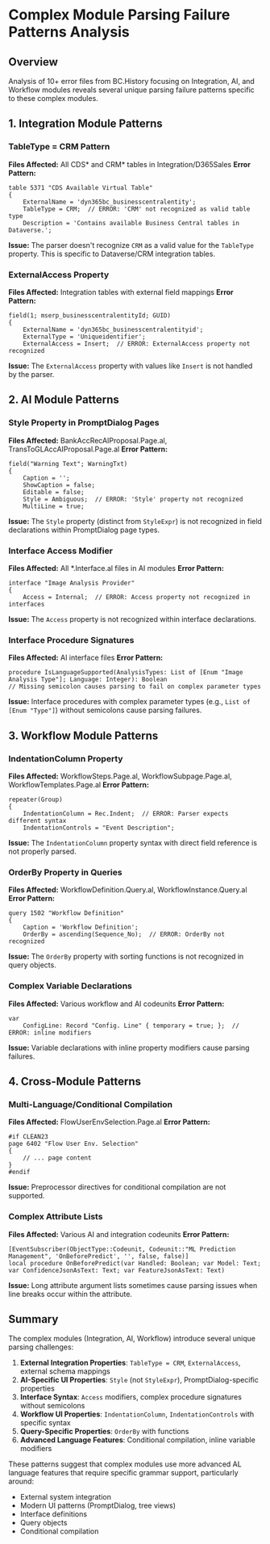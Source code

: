 # Complex Module Parsing Failure Patterns Analysis

## Overview
Analysis of 10+ error files from BC.History focusing on Integration, AI, and Workflow modules reveals several unique parsing failure patterns specific to these complex modules.

## 1. Integration Module Patterns

### TableType = CRM Pattern
**Files Affected:** All CDS* and CRM* tables in Integration/D365Sales
**Error Pattern:**
```al
table 5371 "CDS Available Virtual Table"
{
    ExternalName = 'dyn365bc_businesscentralentity';
    TableType = CRM;  // ERROR: 'CRM' not recognized as valid table type
    Description = 'Contains available Business Central tables in Dataverse.';
```

**Issue:** The parser doesn't recognize `CRM` as a valid value for the `TableType` property. This is specific to Dataverse/CRM integration tables.

### ExternalAccess Property
**Files Affected:** Integration tables with external field mappings
**Error Pattern:**
```al
field(1; mserp_businesscentralentityId; GUID)
{
    ExternalName = 'dyn365bc_businesscentralentityid';
    ExternalType = 'Uniqueidentifier';
    ExternalAccess = Insert;  // ERROR: ExternalAccess property not recognized
```

**Issue:** The `ExternalAccess` property with values like `Insert` is not handled by the parser.

## 2. AI Module Patterns

### Style Property in PromptDialog Pages
**Files Affected:** BankAccRecAIProposal.Page.al, TransToGLAccAIProposal.Page.al
**Error Pattern:**
```al
field("Warning Text"; WarningTxt)
{
    Caption = '';
    ShowCaption = false;
    Editable = false;
    Style = Ambiguous;  // ERROR: 'Style' property not recognized
    MultiLine = true;
```

**Issue:** The `Style` property (distinct from `StyleExpr`) is not recognized in field declarations within PromptDialog page types.

### Interface Access Modifier
**Files Affected:** All *.Interface.al files in AI modules
**Error Pattern:**
```al
interface "Image Analysis Provider"
{
    Access = Internal;  // ERROR: Access property not recognized in interfaces
```

**Issue:** The `Access` property is not recognized within interface declarations.

### Interface Procedure Signatures
**Files Affected:** AI interface files
**Error Pattern:**
```al
procedure IsLanguageSupported(AnalysisTypes: List of [Enum "Image Analysis Type"]; Language: Integer): Boolean
// Missing semicolon causes parsing to fail on complex parameter types
```

**Issue:** Interface procedures with complex parameter types (e.g., `List of [Enum "Type"]`) without semicolons cause parsing failures.

## 3. Workflow Module Patterns

### IndentationColumn Property
**Files Affected:** WorkflowSteps.Page.al, WorkflowSubpage.Page.al, WorkflowTemplates.Page.al
**Error Pattern:**
```al
repeater(Group)
{
    IndentationColumn = Rec.Indent;  // ERROR: Parser expects different syntax
    IndentationControls = "Event Description";
```

**Issue:** The `IndentationColumn` property syntax with direct field reference is not properly parsed.

### OrderBy Property in Queries
**Files Affected:** WorkflowDefinition.Query.al, WorkflowInstance.Query.al
**Error Pattern:**
```al
query 1502 "Workflow Definition"
{
    Caption = 'Workflow Definition';
    OrderBy = ascending(Sequence_No);  // ERROR: OrderBy not recognized
```

**Issue:** The `OrderBy` property with sorting functions is not recognized in query objects.

### Complex Variable Declarations
**Files Affected:** Various workflow and AI codeunits
**Error Pattern:**
```al
var
    ConfigLine: Record "Config. Line" { temporary = true; };  // ERROR: inline modifiers
```

**Issue:** Variable declarations with inline property modifiers cause parsing failures.

## 4. Cross-Module Patterns

### Multi-Language/Conditional Compilation
**Files Affected:** FlowUserEnvSelection.Page.al
**Error Pattern:**
```al
#if CLEAN23
page 6402 "Flow User Env. Selection"
{
    // ... page content
}
#endif
```

**Issue:** Preprocessor directives for conditional compilation are not supported.

### Complex Attribute Lists
**Files Affected:** Various AI and integration codeunits
**Error Pattern:**
```al
[EventSubscriber(ObjectType::Codeunit, Codeunit::"ML Prediction Management", 'OnBeforePredict', '', false, false)]
local procedure OnBeforePredict(var Handled: Boolean; var Model: Text; var ConfidenceJsonAsText: Text; var FeatureJsonAsText: Text)
```

**Issue:** Long attribute argument lists sometimes cause parsing issues when line breaks occur within the attribute.

## Summary

The complex modules (Integration, AI, Workflow) introduce several unique parsing challenges:

1. **External Integration Properties**: `TableType = CRM`, `ExternalAccess`, external schema mappings
2. **AI-Specific UI Properties**: `Style` (not `StyleExpr`), PromptDialog-specific properties
3. **Interface Syntax**: `Access` modifiers, complex procedure signatures without semicolons
4. **Workflow UI Properties**: `IndentationColumn`, `IndentationControls` with specific syntax
5. **Query-Specific Properties**: `OrderBy` with functions
6. **Advanced Language Features**: Conditional compilation, inline variable modifiers

These patterns suggest that complex modules use more advanced AL language features that require specific grammar support, particularly around:
- External system integration
- Modern UI patterns (PromptDialog, tree views)
- Interface definitions
- Query objects
- Conditional compilation